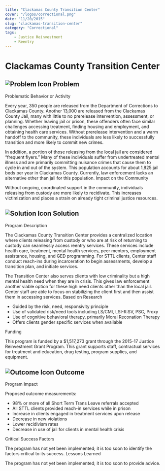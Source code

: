 ```yaml
---
title: "Clackamas County Transition Center"
cover: "/logos/correctional.png"
date: "11/20/2015"
slug: "clackamas-transition-center"
category: "Correctional"
tags:
    - Justice Reinvestment
    - Reentry
---
```


# Clackamas County Transition Center

## ![Problem Icon](https://github.com/google/material-design-icons/raw/master/alert/1x_web/ic_error_outline_black_48dp.png "Problem") Problem
Problematic Behavior or Activity

Every year, 350 people are released from the Department of Corrections to Clackamas County. Another 13,000 are released from the Clackamas County Jail, many with little to no prerelease intervention, assessment, or planning. Whether leaving jail or prison, these offenders often face similar challenges accessing treatment, finding housing and employment, and obtaining health care services. Without prerelease intervention and a warm handoff to the community, these individuals are less likely to successfully transition and more likely to commit new crimes.

In addition, a portion of those releasing from the local jail are considered “frequent flyers.” Many of these individuals suffer from undertreated mental illness and are primarily committing nuisance crimes that cause them to cycle in and out of the system. This population accounts for about 1,825 jail beds per year in Clackamas County. Currently, law enforcement lacks an alternative other than jail for this population.
Impact on the Community

Without ongoing, coordinated support in the community, individuals releasing from custody are more likely to recidivate. This increases victimization and places a strain on already tight criminal justice resources. 
## ![Solution Icon](https://github.com/google/material-design-icons/raw/master/action/1x_web/ic_lightbulb_outline_black_48dp.png "Solution") Solution
Program Description

The Clackamas County Transition Center provides a centralized location where clients releasing from custody or who are at risk of returning to custody can seamlessly access reentry services. These services include health care, treatment, mental health services, peer mentors, employment assistance, housing, and GED programming. For STTL clients, Center staff conduct reach-ins during incarceration to begin assessments, develop a transition plan, and initiate services.

The Transition Center also serves clients with low criminality but a high mental health need when they are in crisis. This gives law enforcement another viable option for these high need clients other than the local jail. Center staff are able to focus on stabilizing the client first and then assist them in accessing services.
Based on Research

   - Guided by the risk, need, responsivity principle
   - Use of validated risk/need tools including LS/CMI, LSI-R:SV, PSC, Proxy
   - Use of cognitive behavioral therapy, primarily Moral Reconation Therapy
   - Offers clients gender specific services when available

Funding

This program is funded by a $1,517,273 grant through the 2015-17 Justice Reinvestment Grant Program. This grant supports staff, contractual services for treatment and education, drug testing, program supplies, and equipment.
## ![Outcome Icon](https://github.com/google/material-design-icons/raw/master/action/1x_web/ic_view_list_black_48dp.png "Outcome") Outcome
Program Impact

Proposed outcome measurements:

   - 98% or more of all Short Term Trans Leave referrals accepted
   - All STTL clients provided reach-in services while in prison
   - Increase in clients engaged in treatment services upon release
   - Decrease in new violations
   - Lower recidivism rates
   - Decrease in use of jail for clients in mental health crisis

Critical Success Factors

The program has not yet been implemented; it is too soon to identify the factors critical to its success.
Lessons Learned

The program has not yet been implemented; it is too soon to provide advice.